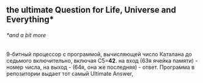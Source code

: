 ## the ultimate Question for Life, Universe and Everything*
###### *and a bit more
9-битный процессор с программой, вычисляющей число Каталана до седьмого включительно, включая С5=**42**.
на вход (63я ячейка памяти) - номер числа, на выход - (64я, она же последняя) - ответ. Программа в репозитории выдает тот самый Ultimate Answer, 
